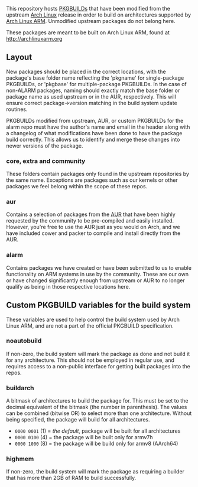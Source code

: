 This repository hosts
[PKGBUILDs](https://wiki.archlinux.org/index.php/PKGBUILD) that have been
modified from the upstream [Arch Linux](http://archlinux.org) release in order
to build on architectures supported by [Arch Linux
ARM](http://archlinuxarm.org).  Unmodified upstream packages do not belong
here.

These packages are meant to be built on Arch Linux ARM, found at
http://archlinuxarm.org


## Layout
New packages should be placed in the correct locations, with the package's base
folder name reflecting the 'pkgname' for single-package PKGBUILDs, or 'pkgbase'
for multiple-package PKGBUILDs.  In the case of non-ALARM packages, naming
should exactly match the base folder or package name as used upstream or in the
AUR, respectively.  This will ensure correct package->version matching in the
build system update routines.

PKGBUILDs modified from upstream, AUR, or custom PKGBUILDs for the alarm repo
must have the author's name and email in the header along with a changelog of
what modifications have been done to have the package build correctly.  This
allows us to identify and merge these changes into newer versions of the
package.

### core, extra and community
These folders contain packages only found in the upstream repositories by the
same name.  Exceptions are packages such as our kernels or other packages we
feel belong within the scope of these repos.

### aur
Contains a selection of packages from the [AUR](https://aur.archlinux.org/
"Arch User Repository") that have been highly requested by the community to be
pre-compiled and easily installed.  However, you're free to use the AUR just as
you would on Arch, and we have included cower and packer to compile and install
directly from the AUR.

### alarm
Contains packages we have created or have been submitted to us to enable
functionality on ARM systems in use by the community.  These are our own or
have changed significantly enough from upstream or AUR to no longer qualify as
being in those respective locations here.


## Custom PKGBUILD variables for the build system
These variables are used to help control the build system used by Arch Linux
ARM, and are not a part of the official PKGBUILD specification.

### noautobuild
If non-zero, the build system will mark the package as done and not build it
for any architecture. This should not be employed in regular use, and requires
access to a non-public interface for getting built packages into the repos.

### buildarch
A bitmask of architectures to build the package for.  This must be set to the
decimal equivalent of the bitmask (the number in parenthesis). The values can
be combined (bitwise OR) to select more than one architecture. Without being
specified, the package will build for all architectures.

* `0000 0001` (1) = *the default*, package will be built for all architectures
* `0000 0100` (4) = the package will be built only for armv7h
* `0000 1000` (8) = the package will be build only for armv8 (AArch64)

### highmem
If non-zero, the build system will mark the package as requiring a builder that
has more than 2GB of RAM to build successfully.
